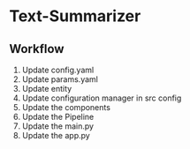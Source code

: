 # Text-Summarizer

## Workflow
1. Update config.yaml
2. Update params.yaml
3. Update entity
4. Update configuration manager in src config
5. Update the components
6. Update the Pipeline
7. Update the main.py
8. Update the app.py